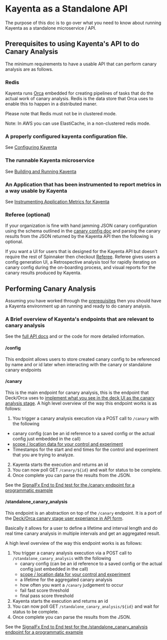 # Kayenta as a Standalone API
The purpose of this doc is to go over what you need to know about running Kayenta as a standalone microservice / API.

## Prerequisites to using Kayenta's API to do Canary Analysis 
The minimum requirements to have a usable API that can perform canary analysis are as follows.
### Redis
Kayenta runs [Orca](https://github.com/spinnaker/orca) embedded for creating pipelines of tasks that do the actual work of canary analysis. 
Redis is the data store that Orca uses to enable this to happen in a distributed maner. 

Please note that Redis must not be in clustered mode.

Note: In AWS you can use ElastiCache, in a non-clustered redis mode.

### A properly configured kayenta configuration file.

See [Configuring Kayenta](./configuring-kayenta.md)

### The runnable Kayenta microservice

See [Building and Running Kayenta](./building-and-running-kayenta.md)

### An Application that has been instrumented to report metrics in a way usable by Kayenta

See [Instrumenting Application Metrics for Kayenta](./instrumenting-application-metrics-for-kayenta.md)

### Referee (optional)
If your organization is fine with hand jamming JSON canary configuration using the schema outlined in the [canary config doc](./canary-config.md) and parsing the canary results from the JSON returned by the Kayenta API then the following is optional.

If you want a UI for users that is designed for the Kayenta API but doesn't require the rest of Spinnaker then checkout [Referee](https://github.com/Nike-Inc/Referee). Referee gives users a config generation UI, a Retrospective analysis tool for rapidly iterating on canary config during the on-boarding process, and visual reports for the canary results produced by Kayenta.

## Performing Canary Analysis

Assuming you have worked through the [prerequisites](#prerequisites-to-using-kayentas-api-to-do-canary-analysis) then you should have a Kayenta environment up an running and ready to do canary analysis.

### A Brief overview of Kayenta's endpoints that are relevant to canary analysis

See the [full API docs](./faq.md#where-are-the-api-docs) and or the code for more detailed information.

#### /config

This endpoint allows users to store created canary config to be referenced by name and or id later when interacting with the canary or standalone canary endpoints

#### /canary

This is the main endpoint for canary analysis, this is the endpoint that Deck/Orca uses to [implement what you see in the deck UI as the canary analysis stage](https://github.com/spinnaker/orca/tree/master/orca-kayenta/src/main/kotlin/com/netflix/spinnaker/orca/kayenta).
A high level overview of the way this endpoint works is as follows:

1. You trigger a canary analysis execution via a POST call to `/canary` with the following
 - canary config (can be an id reference to a saved config or the actual config just embedded in the call)
 - [scope / location data for your control and experiment](./instrumenting-application-metrics-for-kayenta.md)
 - Timestamps for the start and end times for the control and experiment that you are trying to analyze.
2. Kayenta starts the execution and returns an id
3. You can now poll GET `/canary/${id}` and wait for status to be complete.
4. Once complete you can parse the results from the JSON.

See the [SignalFx End to End test for the /canary endpoint for a programmatic example](../kayenta-signalfx/src/integration-test/java/com/netflix/kayenta/signalfx/EndToEndCanaryIntegrationTests.java)

#### /standalone_canary_analysis

This endpoint is an abstraction on top of the `/canary` endpoint.
It is a port of the [Deck/Orca canary stage user experiance in API form]((https://github.com/spinnaker/orca/tree/master/orca-kayenta/src/main/kotlin/com/netflix/spinnaker/orca/kayenta)).

Basically it allows for a user to define a lifetime and interval length and do real time canary analysis in multiple intervals and get an aggregated result.

A high level overview of the way this endpoint works is as follows:
1. You trigger a canary analysis execution via a POST call to `/standalone_canary_analysis` with the following
    - canary config (can be an id reference to a saved config or the actual config just embedded in the call)
    - [scope / location data for your control and experiment](./instrumenting-application-metrics-for-kayenta.md)
    - a lifetime for the aggregated canary analysis
    - how often you want a `/canary` judgement to occur
    - fail fast score threshold
    - final pass score threshold
2. Kayenta starts the execution and returns an id
3. You can now poll GET `/standalone_canary_analysis/${id}` and wait for status to be complete.
4. Once complete you can parse the results from the JSON.

See the [SignalFx End to End test for the /standalone_canary_analysis endpoint for a programmatic example](../kayenta-signalfx/src/integration-test/java/com/netflix/kayenta/signalfx/EndToEndStandaloneCanaryAnalysisIntegrationTests.java)
